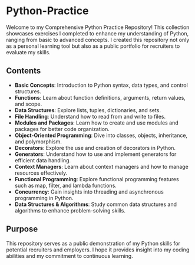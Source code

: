 # Python-Practice
Welcome to my Comprehensive Python Practice Repository! This collection showcases exercises I completed to enhance my understanding of Python, ranging from basic to advanced concepts. I created this repository not only as a personal learning tool but also as a public portfolio for recruiters to evaluate my skills.
<h2>Contents</h2>
<ul>
    <li><strong>Basic Concepts</strong>: Introduction to Python syntax, data types, and control structures.</li>
    <li><strong>Functions</strong>: Learn about function definitions, arguments, return values, and scope.</li>
    <li><strong>Data Structures</strong>: Explore lists, tuples, dictionaries, and sets.</li>
    <li><strong>File Handling</strong>: Understand how to read from and write to files.</li>
    <li><strong>Modules and Packages</strong>: Learn how to create and use modules and packages for better code organization.</li>
    <li><strong>Object-Oriented Programming</strong>: Dive into classes, objects, inheritance, and polymorphism.</li>
    <li><strong>Decorators</strong>: Explore the use and creation of decorators in Python.</li>
    <li><strong>Generators</strong>: Understand how to use and implement generators for efficient data handling.</li>
    <li><strong>Context Managers</strong>: Learn about context managers and how to manage resources effectively.</li>
    <li><strong>Functional Programming</strong>: Explore functional programming features such as map, filter, and lambda functions.</li>
    <li><strong>Concurrency</strong>: Gain insights into threading and asynchronous programming in Python.</li>
    <li><strong>Data Structures & Algorithms</strong>: Study common data structures and algorithms to enhance problem-solving skills.</li>
</ul>
<h2>Purpose</h2>
<p>This repository serves as a public demonstration of my Python skills for potential recruiters and employers. I hope it provides insight into my coding abilities and my commitment to continuous learning.</p>
